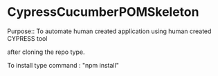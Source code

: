# CypressCucumberPOMSkeleton

Purpose::
To automate human created application using human created CYPRESS tool

after cloning the repo type.

To install type command : "npm install"